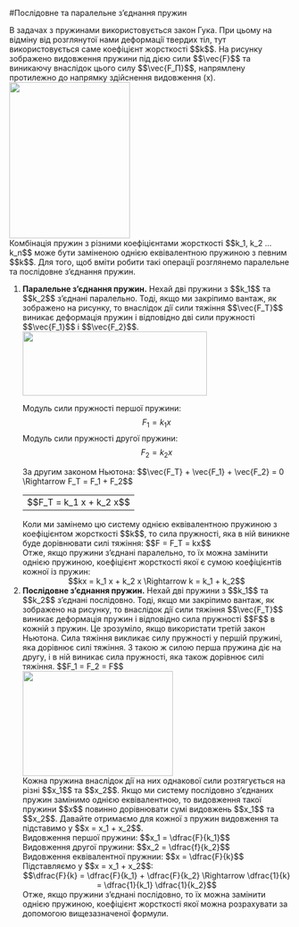 #Послiдовне та паралельне з’єднання пружин
<div class="space">В задачах з пружинами використовується закон Гука. При цьому на вiдмiну вiд розглянутої нами деформацiї твердих тiл, тут використовується саме коефiцiєнт жорсткостi $$k$$. На рисунку зображено видовження пружини пiд дiєю сили $$\vec{F}$$ та виникаючу внаслiдок цього силу $$\vec{F_П}$$, напрямлену протилежно до напрямку здiйснення видовження (x).</div>

<div class="space"><img class="image" width="216" height="280" src="https://rawgit.com/chudaol/ed-era-book-physics/master/images/chapter_4/22.png"></div>

<div class="space">Комбiнацiя пружин з рiзними коефiцiєнтами жорсткостi $$k_1, k_2 ... k_n$$ може бути замiненою однiєю еквiвалентною пружиною з певним $$k$$. Для того, щоб вмiти робити такi операцiї розглянемо паралельне та послiдовне з’єднання пружин.</div>

<ol>
<li>
<div class="space"><span class="p1"><b>Паралельне з’єднання пружин.</b></span> Нехай двi пружини з $$k_1$$ та $$k_2$$ з’єднанi паралельно. Тодi, якщо ми закрiпимо вантаж, як зображено на рисунку, то внаслiдок дiї сили тяжiння $$\vec{F_Т}$$ виникає деформацiя пружин i вiдповiдно двi сили
пружностi $$\vec{F_1}$$ i $$\vec{F_2}$$.</div>

<div class="space"><img class="image" width="330" height="115" src="https://rawgit.com/chudaol/ed-era-book-physics/master/images/chapter_4/23.png"></div>

Модуль сили пружностi першої пружини: $$F_1 = k_1 x$$
Модуль сили пружностi другої пружини: $$F_2 = k_2 x$$
<div class="space">За другим законом Ньютона: $$\vec{F_Т} + \vec{F_1} + \vec{F_2} = 0 \Rightarrow F_Т = F_1 + F_2$$</div>
<div class="centered-table-wrapper">
<table class="centered-table">
<tr class="eq">
<td class="eq">
<p1>$$F_Т = k_1 x + k_2 x$$</p1>
</td>
</tr>
</table></div>
Коли ми замiнемо цю систему однiєю еквiвалентною пружиною з коефiцiєнтом жорсткостi $$k$$, то сила пружностi, яка в нiй виникне буде дорiвнювати силi тяжiння: <span class="p1">$$F = F_Т = kx$$</span>
<div class="space">Отже, якщо пружини з’єднанi паралельно, то їх можна замiнити однiєю пружиною, коефiцiєнт жорсткостi якої є сумою коефiцiєнтiв кожної iз пружин:</div>
<div class="space" align="center">$$kx = k_1 x + k_2 x \Rightarrow k = k_1 + k_2$$</div>
</li>
<li>
<div class="space"><span class="p1"><b>Послiдовне з’єднання пружин.</b></span> Нехай двi пружини з $$k_1$$ та $$k_2$$ з’єднанi послiдовно. Тодi, якщо ми закрiпимо вантаж, як зображено на рисунку, то внаслiдок дiї сили тяжiння $$\vec{F_Т}$$ виникає деформацiя пружин i вiдповiдно сила пружностi $$F$$ в кожнiй з пружин. Це зрозумiло, якщо використати третiй закон Ньютона. Сила тяжiння викликає силу пружностi у першiй пружинi, яка дорiвнює силi тяжiння. З такою ж силою перша пружина дiє на другу, i в нiй виникає сила пружностi, яка також дорiвнює силi тяжiння. $$F_1 = F_2 = F$$</div>

<div class="space"><img class="image" width="269" height="188" src="https://rawgit.com/chudaol/ed-era-book-physics/master/images/chapter_4/24.png"></div>

<div class="space">Кожна пружина внаслiдок дiї на них однакової сили розтягується на рiзнi $$x_1$$ та $$x_2$$. Якщо ми систему послiдовно з’єднаних пружин замiнимо однiєю еквiвалентною, то видовження такої пружини $$x$$ повинно дорiвнювати сумi видовжень $$x_1$$ та $$x_2$$. Давайте отримаємо для кожної з пружин видовження та пiдставимо у $$x = x_1 + x_2$$.</div>

<div class="space">Видовження першої пружини: $$x_1 = \dfrac{F}{k_1}$$</div>
<div class="space">Видовження другої пружини: $$x_2 = \dfrac{f}{k_2}$$</div>
<div class="space">Видовження еквiвалентної пружнии: $$x = \dfrac{F}{k}$$</div>

<div class="space">Пiдставляємо у $$x = x_1 + x_2$$:</div>

<div class="space" align="center">$$\dfrac{F}{k} = \dfrac{F}{k_1} + \dfrac{F}{k_2} \Rightarrow \dfrac{1}{k} = \dfrac{1}{k_1} \dfrac{1}{k_2}$$</div>
Отже, якщо пружини з’єднанi послiдовно, то їх можна замiнити однiєю пружиною, коефiцiєнт жорсткостi якої можна розрахувати за допомогою вищезазначеної формули.
</li>
</ol>